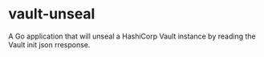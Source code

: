 # vault-unseal
A Go application that will unseal a HashiCorp Vault instance by reading the Vault init json rresponse.
